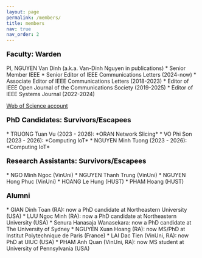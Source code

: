 ```yaml
---
layout: page
permalink: /members/
title: members
nav: true
nav_order: 2
---
```



<p style="text-align: left; color: black; font-size:18px;font-weight:bold">Faculty: Warden</p> 
PI, NGUYEN Van Dinh (a.k.a. Van-Dinh Nguyen in publications)
 * Senior Member IEEE
 * Senior Editor of IEEE Communications Letters (2024-now)
 * Associate Editor of IEEE Communications Letters (2018-2023)
 * Editor of IEEE Open Journal of the Communications Society (2019-2025)
 * Editor of IEEE Systems Journal (2022-2024)
 
[Web of Science account](https://www.webofscience.com/wos/author/record/ABE-6038-2020)
  
 


<p style="text-align: left; color: black; font-size:18px;font-weight:bold">PhD Candidates: Survivors/Escapees</p>
 * TRUONG Tuan Vu (2023 - 2026): *ORAN Network Slicing*
 * VO Phi Son (2023 - 2026): *Computing IoT*
 * NGUYEN Minh Tuong (2023 - 2026): *Computing IoT*



<p style="text-align: left; color: black; font-size:18px;font-weight:bold">Research Assistants: Survivors/Escapees</p>
* NGO Minh Ngoc (VinUni)
* NGUYEN Thanh Trung (VinUni)
* NGUYEN Hong Phuc (VinUni)
* HOANG Le Hung (HUST)
* PHAM Hoang (HUST)
 


<p style="text-align: left; color: black; font-size:18px;font-weight:bold">Alumni</p>
* GIAN Dinh Toan (RA): now a PhD candidate at Northeastern University (USA)
* LUU Ngoc Minh (RA): now a PhD candidate at Northeastern University (USA)
* Senura Hanasaja Wanasekara: now a PhD candidate at The University of Sydney
* NGUYEN Xuan Hoang (RA): now MS/PhD at Institut Polytechnique de Paris (France)
* LAI Dac Tien (VinUni, RA): now PhD at UIUC (USA)
* PHAM Anh Quan (VinUni, RA): now MS student at University of Pennsylvania (USA)





